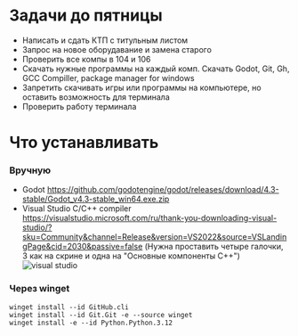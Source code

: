 # Задачи до пятницы

- Написать и сдать КТП с титульным листом
- Запрос на новое оборудавание и замена старого
- Проверить все компы в 104 и 106
- Скачать нужные программы на каждый комп. Скачать Godot, Git, Gh, GCC Compiller, package manager for windows
- Запретить скачивать игры или программы на компьютере, но оставить возможность для терминала
- Проверить работу терминала

# Что устанавливать

### Вручную
- Godot https://github.com/godotengine/godot/releases/download/4.3-stable/Godot_v4.3-stable_win64.exe.zip
- Visual Studio C/C++ compiler https://visualstudio.microsoft.com/ru/thank-you-downloading-visual-studio/?sku=Community&channel=Release&version=VS2022&source=VSLandingPage&cid=2030&passive=false
(Нужна проставить четыре галочки, 3 как на скрине и одна на "Основные компоненты C++")
![visual studio](https://github.com/user-attachments/assets/9a2e9e4e-2a87-4b8a-9eea-af864fd435fa)

### Через winget
```
winget install --id GitHub.cli
winget install --id Git.Git -e --source winget
winget install -e --id Python.Python.3.12
```

